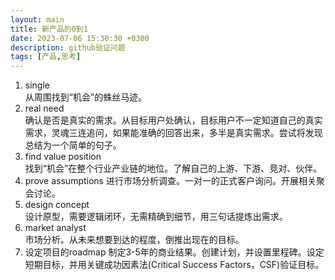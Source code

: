 ```yaml
---
layout: main
title: 新产品的0到1
date: 2023-07-06 15:30:30 +0300
description: github验证问题
tags: [产品,思考]
---
```


1. single  
   从周围找到“机会”的蛛丝马迹。
2. real need  
   确认是否是真实的需求。从目标用户处确认，目标用户不一定知道自己的真实需求，灵魂三连追问，如果能准确的回答出来，多半是真实需求。尝试将发现总结为一个简单的句子。
3. find value position  
   找到“机会”在整个行业产业链的地位。了解自己的上游、下游、竞对、伙伴。
4. prove assumptions 
   进行市场分析调查。一对一的正式客户询问。开展相关聚会讨论。
5. design concept  
   设计原型，需要逻辑闭环，无需精确到细节，用三句话提炼出需求。
6. market analyst  
   市场分析。从未来想要到达的程度，倒推出现在的目标。
7. 设定项目的roadmap
   制定3-5年的商业结果。创建计划，并设置里程碑。设定短期目标，并用关键成功因素法(Critical Success Factors，CSF)验证目标。
